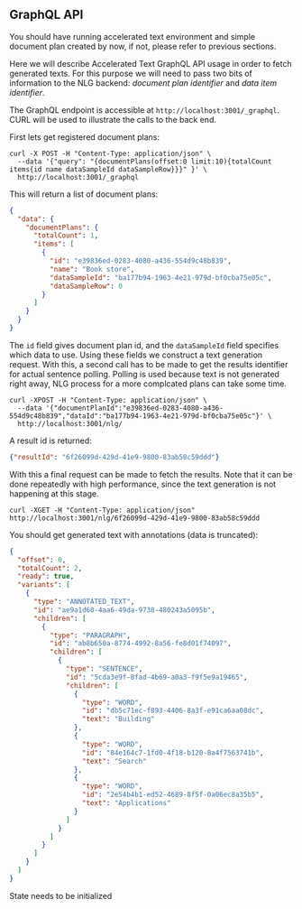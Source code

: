 
## GraphQL API

You should have running accelerated text environment and simple document plan created by now, if not, please refer to previous sections.
 
Here we will describe Accelerated Text GraphQL API usage in order to fetch generated texts. For this purpose we will need to pass two bits of information to the NLG backend: *document plan identifier* and *data item identifier*.

The GraphQL endpoint is accessible at `http://localhost:3001/_graphql`. CURL will be used to illustrate the calls to the back end.

First lets get registered document plans:

```
curl -X POST -H "Content-Type: application/json" \
  --data '{"query": "{documentPlans(offset:0 limit:10){totalCount items{id name dataSampleId dataSampleRow}}}" }' \
  http://localhost:3001/_graphql
```

This will return a list of document plans:

```json
{
  "data": {
    "documentPlans": {
      "totalCount": 1,
      "items": [
        {
          "id": "e39836ed-0283-4080-a436-554d9c48b839",
          "name": "Book store",
          "dataSampleId": "ba177b94-1963-4e21-979d-bf0cba75e05c",
          "dataSampleRow": 0
        }
      ]
    }
  }
}
```

The `id` field gives document plan id, and the `dataSampleId` field specifies which data to use. Using these fields we construct a text generation request.
With this, a second call has to be made to get the results identifier for actual sentence polling. Polling is used because text is not generated right away, NLG process for a more complcated plans can take some time.

```
curl -XPOST -H "Content-Type: application/json" \
  --data '{"documentPlanId":"e39836ed-0283-4080-a436-554d9c48b839","dataId":"ba177b94-1963-4e21-979d-bf0cba75e05c"}' \
  http://localhost:3001/nlg/ 
```

A result id is returned:

```json
{"resultId": "6f26099d-429d-41e9-9800-83ab58c59ddd"}
```

With this a final request can be made to fetch the results. Note that it can be done repeatedly with high performance, since the text generation is not happening at this stage.

```
curl -XGET -H "Content-Type: application/json" http://localhost:3001/nlg/6f26099d-429d-41e9-9800-83ab58c59ddd
```

You should get generated text with annotations (data is truncated):

```json
{
  "offset": 0,
  "totalCount": 2,
  "ready": true,
  "variants": [
    {
      "type": "ANNOTATED_TEXT",
      "id": "ae9a1d60-4aa6-49da-9738-480243a5095b",
      "children": [
        {
          "type": "PARAGRAPH",
          "id": "ab8b650a-8774-4992-8a56-fe8d01f74097",
          "children": [
            {
              "type": "SENTENCE",
              "id": "5cda3e9f-8fad-4b69-a0a3-f9f5e9a19465",
              "children": [
                {
                  "type": "WORD",
                  "id": "db5c71ec-f893-4406-8a3f-e91ca6aa08dc",
                  "text": "Building"
                },
                {
                  "type": "WORD",
                  "id": "84e164c7-1fd0-4f18-b120-8a4f7563741b",
                  "text": "Search"
                },
                {
                  "type": "WORD",
                  "id": "2e54b4b1-ed52-4689-8f5f-0a06ec8a35b5",
                  "text": "Applications"
                }
              ]
            }
          ]
        }
      ]
    }
  ]
}
```

State needs to be initialized

